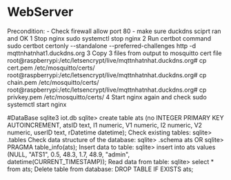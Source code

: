 # WebServer

Precondition:
    - Check firewall allow port 80
    - make sure duckdns sciprt ran and OK
1 Stop nginx 
      sudo systemctl stop nginx 
2 Run certbot command
      sudo certbot certonly --standalone --preferred-challenges http -d mqttnhatnhat1.duckdns.org
3 Copy 3 files from output to mosquitto cert file
    root@raspberrypi:/etc/letsencrypt/live/mqttnhatnhat.duckdns.org# cp cert.pem /etc/mosquitto/certs/
    root@raspberrypi:/etc/letsencrypt/live/mqttnhatnhat.duckdns.org# cp chain.pem /etc/mosquitto/certs/    
    root@raspberrypi:/etc/letsencrypt/live/mqttnhatnhat.duckdns.org# cp privkey.pem /etc/mosquitto/certs/
4 Start nginx again and check
    sudo systemctl start nginx

#DataBase
    sqlite3 iot.db
    sqlite> create table ats (no INTEGER PRIMARY KEY AUTOINCREMENT, atsID text, I1 numeric, V1 numeric, I2 numeric, V2 numeric, userID text, rDatetime datetime); 
Check existing tables:
    sqlite> .tables
Check data structure of the database:
    sqlite> .schema ats OR
    sqlite> PRAGMA table_info(ats);
Insert data to table:
    sqlite> insert into ats values (NULL, "ATS1", 0.5, 48.3, 1.7, 48.9, "admin", datetime(CURRENT_TIMESTAMP));
Read data from table:
    sqlite> select * from ats;
Delete table from database:
    DROP TABLE IF EXISTS ats;
